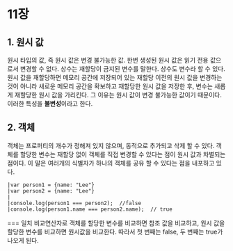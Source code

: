 # 11장

## 1. 원시 값
원시 타입의 값, 즉 원시 값은 변경 불가능한 값. 한번 생성된 원시 값은 읽기 전용 값으로서 변경할 수 없다.
상수는 재할당이 금지된 변수를 말한다. 상수도 변수라 할 수 있다.
원시 값을 재할당하면 메모리 공간에 저장되어 있는 재할당 이전의 원시 값을 변경하는 것이 아니라 새로운 메모리 공간을 확보하고
재할당한 원시 값을 저장한 후, 변수는 새롭게 재할당한 원시 값을 가리킨다. 그 이유는 원시 값이 변경 불가능한 값이기 때문이다.
이러한 특성을 **불변성**이라고 한다.

## 2. 객체
객체는 프로퍼티의 개수가 정해져 있지 않으며, 동적으로 추가되고 삭제 할 수 있다.
객체를 할당한 변수는 재할당 없이 객체를 직접 변경할 수 있다는 점이 원시 값과 차별되는 점이다.
이 말은 여러개의 식별자가 하나의 객체를 공유 할 수 있다는 점을 내포하고 있다.

    |var person1 = {name: "Lee"}
    |var person2 = {name: "Lee"}
    |
    |console.log(person1 === person2);  //false
    |console.log(person1.name === person2.name);  // true

=== 일치 비교연산자로 객체를 할당한 변수를 비교하면 참조 값을 비교하고, 원시 값을 할당한 변수를 비교하면 원시값을 비교한다.
따라서 첫 번째는 false, 두 번째는 true가 나오게 된다.
